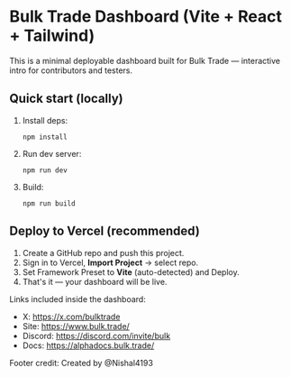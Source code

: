 # Bulk Trade Dashboard (Vite + React + Tailwind)

This is a minimal deployable dashboard built for Bulk Trade — interactive intro for contributors and testers.

## Quick start (locally)
1. Install deps:
   ```
   npm install
   ```
2. Run dev server:
   ```
   npm run dev
   ```
3. Build:
   ```
   npm run build
   ```

## Deploy to Vercel (recommended)
1. Create a GitHub repo and push this project.
2. Sign in to Vercel, **Import Project** → select repo.
3. Set Framework Preset to **Vite** (auto-detected) and Deploy.
4. That's it — your dashboard will be live.

Links included inside the dashboard:
- X: https://x.com/bulktrade
- Site: https://www.bulk.trade/
- Discord: https://discord.com/invite/bulk
- Docs: https://alphadocs.bulk.trade/

Footer credit: Created by @Nishal4193

